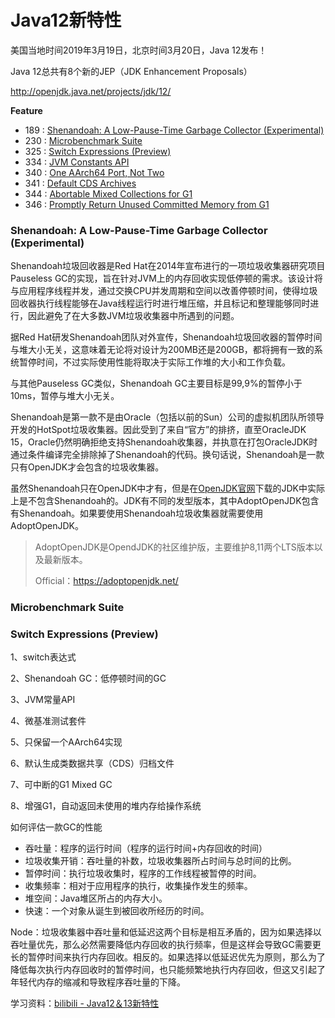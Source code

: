 # Java12新特性

美国当地时间2019年3月19日，北京时间3月20日，Java 12发布！

Java 12总共有8个新的JEP（JDK Enhancement Proposals）

http://openjdk.java.net/projects/jdk/12/

**Feature**

- 189 : [Shenandoah: A Low-Pause-Time Garbage Collector (Experimental)](http://openjdk.java.net/jeps/189)
- 230 : [Microbenchmark Suite](http://openjdk.java.net/jeps/230)
- 325 : [Switch Expressions (Preview)](http://openjdk.java.net/jeps/325)
- 334 : [JVM Constants API](http://openjdk.java.net/jeps/334)
- 340 : [One AArch64 Port, Not Two](http://openjdk.java.net/jeps/340)
- 341 : [Default CDS Archives](http://openjdk.java.net/jeps/341)
- 344 : [Abortable Mixed Collections for G1](http://openjdk.java.net/jeps/344)
- 346 : [Promptly Return Unused Committed Memory from G1](http://openjdk.java.net/jeps/346)



### Shenandoah: A Low-Pause-Time Garbage Collector (Experimental)

Shenandoah垃圾回收器是Red Hat在2014年宣布进行的一项垃圾收集器研究项目Pauseless GC的实现，旨在针对JVM上的内存回收实现低停顿的需求。该设计将与应用程序线程并发，通过交换CPU并发周期和空间以改善停顿时间，使得垃圾回收器执行线程能够在Java线程运行时进行堆压缩，并且标记和整理能够同时进行，因此避免了在大多数JVM垃圾收集器中所遇到的问题。

据Red Hat研发Shenandoah团队对外宣传，Shenandoah垃圾回收器的暂停时间与堆大小无关，这意味着无论将对设计为200MB还是200GB，都将拥有一致的系统暂停时间，不过实际使用性能将取决于实际工作堆的大小和工作负载。

与其他Pauseless GC类似，Shenandoah GC主要目标是99,9%的暂停小于10ms，暂停与堆大小无关。

Shenandoah是第一款不是由Oracle（包括以前的Sun）公司的虚拟机团队所领导开发的HotSpot垃圾收集器。因此受到了来自“官方”的排挤，直至OracleJDK 15，Oracle仍然明确拒绝支持Shenandoah收集器，并执意在打包OracleJDK时通过条件编译完全排除掉了Shenandoah的代码。换句话说，Shenandoah是一款只有OpenJDK才会包含的垃圾收集器。

虽然Shenandoah只在OpenJDK中才有，但是在[OpenJDK官网](http://openjdk.java.net/)下载的JDK中实际上是不包含Shenandoah的。JDK有不同的发型版本，其中AdoptOpenJDK包含有Shenandoah。如果要使用Shenandoah垃圾收集器就需要使用AdoptOpenJDK。

> AdoptOpenJDK是OpendJDK的社区维护版，主要维护8,11两个LTS版本以及最新版本。
>
> Official：https://adoptopenjdk.net/





### Microbenchmark Suite





### Switch Expressions (Preview)











1、switch表达式

2、Shenandoah GC：低停顿时间的GC

3、JVM常量API

4、微基准测试套件

5、只保留一个AArch64实现

6、默认生成类数据共享（CDS）归档文件

7、可中断的G1 Mixed GC

8、增强G1，自动返回未使用的堆内存给操作系统







如何评估一款GC的性能

- 吞吐量：程序的运行时间（程序的运行时间+内存回收的时间）
- 垃圾收集开销：吞吐量的补数，垃圾收集器所占时间与总时间的比例。
- 暂停时间：执行垃圾收集时，程序的工作线程被暂停的时间。
- 收集频率：相对于应用程序的执行，收集操作发生的频率。
- 堆空间：Java堆区所占的内存大小。
- 快速：一个对象从诞生到被回收所经历的时间。

Node：垃圾收集器中吞吐量和低延迟这两个目标是相互矛盾的，因为如果选择以吞吐量优先，那么必然需要降低内存回收的执行频率，但是这样会导致GC需要更长的暂停时间来执行内存回收。相反的。如果选择以低延迟优先为原则，那么为了降低每次执行内存回收时的暂停时间，也只能频繁地执行内存回收，但这又引起了年轻代内存的缩减和导致程序吞吐量的下降。









学习资料：[bilibili - Java12＆13新特性](https://www.bilibili.com/video/BV1sJ411M7JA?p=8)



